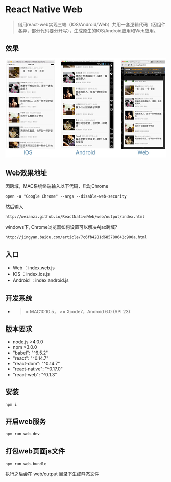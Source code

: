 
# React Native Web

> 借用react-web实现三端（IOS/Android/Web）共用一套逻辑代码（因组件各异，部分代码要分开写），生成原生的IOS/Android应用和Web应用。

## 效果
![效果](https://raw.githubusercontent.com/weianzi/ReactNativeWeb/master/pic.jpg)

## Web效果地址

因跨域，MAC系统终端输入以下代码，启动Chrome
```
open -a "Google Chrome" --args --disable-web-security
```
然后输入
```
http://weianzi.github.io/ReactNativeWeb/web/output/index.html
```

windows下, Chrome浏览器如何设置可以解决Ajax跨域?
```
http://jingyan.baidu.com/article/7c6fb4281d685780642c900a.html
```

## 入口

* Web ：index.web.js
* IOS ：index.ios.js
* Android ：index.android.js

## 开发系统

* >= MAC10.10.5， >= Xcode7，Android 6.0 (API 23)

## 版本要求

* node.js >4.0.0
* npm >3.0.0
* "babel": "^6.5.2"
* "react": "^0.14.7"
* "react-dom": "^0.14.7"
* "react-native": "^0.17.0"
* "react-web": "^0.1.3"

## 安装

```
npm i 
```

## 开启web服务

```
npm run web-dev
```

## 打包web页面js文件

```
npm run web-bundle
```
执行之后会在 web/output 目录下生成静态文件
